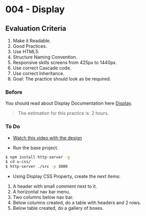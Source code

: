 # 004 - Display

## Evaluation Criteria

1. Make it Readable.
2. Good Practices.
3. Use HTML5.
4. Structure Naming Convention.
5. Responsive skills screens from 425px to 1440px.
6. Use correct Cascade code.
7. Use correct Inheritance.
8. Goal: The practice should look as be required.

### Before 
You should read about Display Documentation here [Display][1].

> The estimation for this practice is: 2 hours.


### To Do

- [Watch this video with the design][2]

- Run the base project.

```sh
$ npm install http-server -g
$ cd u-css/
$ http-server ./src -p 3000
```

- Using Display CSS Property, create the next items:

1. A header with small comment next to it.
2. A horizontal nav bar menu.
3. Two columns below nav bar.
4. Below columns created, do a table with headers and 2 rows. 
5. Below table created, do a gallery of boxes. 


[1]: https://css-tricks.com/almanac/properties/d/display/
[2]: https://drive.google.com/a/talosdigital.com/file/d/1jT6gSjJPmO2r6XtXRJoKmq3t4S9CcYnG/view?usp=sharing
